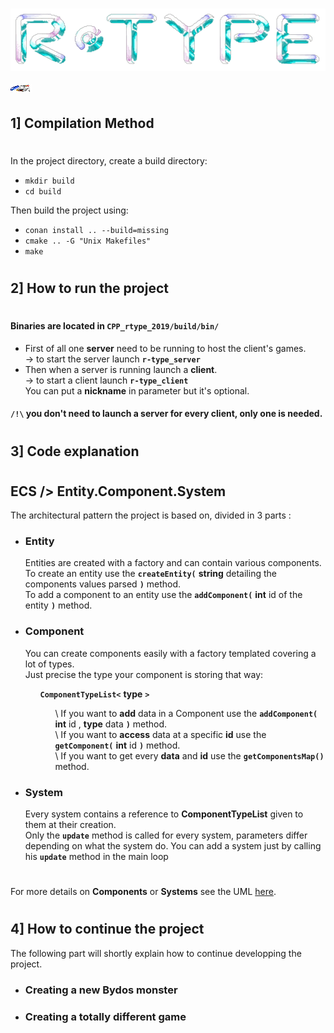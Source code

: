 # ![R - TYPE](./Client/Assets/Sprites/MDtitle.png) ![an online shmup](./Client/Assets/Sprites/MDlogo.png)
## 1] Compilation Method
#
In the project directory, create a build directory:

* `mkdir build`<br/>
* `cd build`<br/>

Then build the project using:<br/> 
* `conan install .. --build=missing`<br/>
* `cmake .. -G "Unix Makefiles"`<br/>
* `make`<br/>
#
## 2] How to run the project
#
#### Binaries are located in **`CPP_rtype_2019/build/bin/`**
* First of all one __server__ need to be running to host the client's games.<br/>
-> to start the server launch **`r-type_server`** <br/>
* Then when a server is running launch a __client__. <br/>
-> to start a client launch **`r-type_client`** <br/>
You can put a **nickname** in parameter but it's optional. <br/>

#### `/!\` you don't need to launch a server for every client, only one is needed.

#
## 3] Code explanation
#
## ECS /> Entity.Component.System

The architectural pattern the project is based on, divided in 3 parts :

* ### Entity

<ul>

Entities are created with a factory and can contain various components. <br/>
To create an entity use the **`createEntity(`** **string** detailing the components values parsed **`)`** method. <br/>
To add a component to an entity use the **`addComponent(`** **int** id of the entity **`)`** method. <br/>

</ul>

* ### Component

<ul>

You can create components easily with a factory templated covering a lot of types. <br/>
Just precise the type your component is storing that way:

<ul>

**`ComponentTypeList<`** **type** **`>`**

<ul>  

\ If you want to **add** data in a Component use the **`addComponent(`** **int** id , **type** data **`)`** method. <br/>
\ If you want to **access** data at a specific **id** use the **`getComponent(`** **int** id **`)`** method. <br/>
\ If you want to get every **data** and **id** use the **`getComponentsMap()`** method. <br/>

</ul>
</ul>
</ul>

* ### System

<ul>

Every system contains a reference to **ComponentTypeList** given to them at their creation. <br/>
Only the **`update`** method is called for every system, parameters differ depending on what the system do. You can add a system just by calling his **`update`** method in the main loop<br/>

</ul>

#
For more details on **Components** or **Systems** see the UML [here](https://www.lucidchart.com/documents/view/5cf23102-bd80-4430-9778-7d86e3e00753/XIr7ItL8STTP?shared=true "UML ECS on Lucidchart").
#

## 4] How to continue the project

The following part will shortly explain how to continue developping the project.

* ### Creating a new Bydos monster


* ### Creating a totally different game

